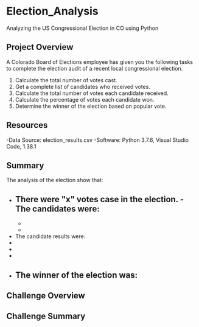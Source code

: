 # Election_Analysis
Analyzing the US Congressional Election in CO using Python

## Project Overview
A Colorado Board of Elections employee has given you the following tasks to complete the election audit of a recent local congressional election.

1. Calculate the total number of votes cast.
2. Get a complete list of candidates who received votes.
3. Calculate the total number of votes each candidate received.
4. Calculate the percentage of votes each candidate won.
5. Determine the winner of the election based on popular vote.

## Resources
-Data Source: election_results.csv
-Software: Python 3.7.6, Visual Studio Code, 1.38.1

## Summary
The analysis of the election show that:
- There were "x" votes case in the election.
-The candidates were:
  -
  -
  -
 - The candidate results were:
 -
 -
 -
- The winner of the election was:
  - 

## Challenge Overview

## Challenge Summary
